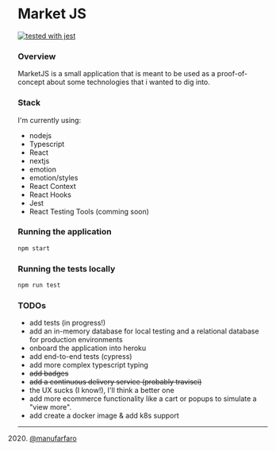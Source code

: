 # Market JS

[![tested with jest](https://img.shields.io/badge/tested_with-jest-99424f.svg)](https://github.com/facebook/jest)

### Overview

MarketJS is a small application that is meant to be used as a proof-of-concept about some technologies that i wanted to dig into.

### Stack

I'm currently using:

- nodejs
- Typescript
- React
- nextjs
- emotion
- emotion/styles
- React Context
- React Hooks
- Jest
- React Testing Tools (comming soon)

### Running the application

```bash
npm start
```

### Running the tests locally

```bash
npm run test
```

### TODOs

- add tests (in progress!)
- add an in-memory database for local testing and a relational database for production environments
- onboard the application into heroku
- add end-to-end tests (cypress)
- add more complex typescript typing
- ~~add badges~~
- ~~add a continuous delivery service (probably travisci)~~
- the UX sucks (I know!), I'll think a better one
- add more ecommerce functionality like a cart or popups to simulate a "view more".
- add create a docker image & add k8s support

---

2020. [@manufarfaro](https://github.com/manufarfaro)
